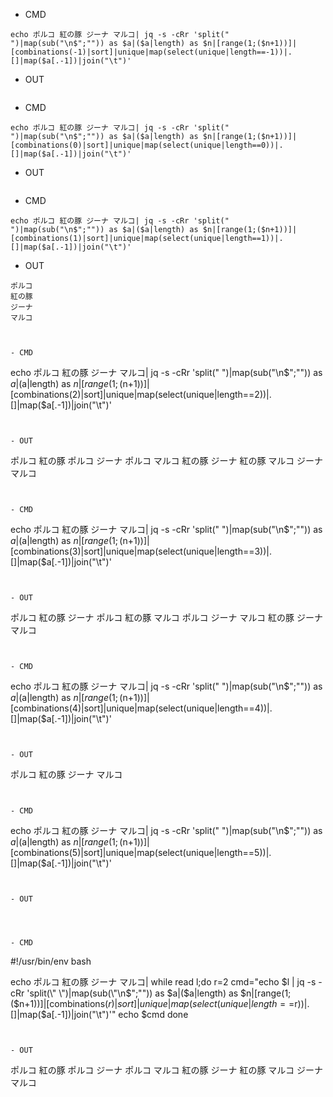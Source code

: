 - CMD


```
echo ポルコ 紅の豚 ジーナ マルコ| jq -s -cRr 'split(" ")|map(sub("\n$";"")) as $a|($a|length) as $n|[range(1;($n+1))]|[combinations(-1)|sort]|unique|map(select(unique|length==-1))|.[]|map($a[.-1])|join("\t")'
```

- OUT

```
```


- CMD


```
echo ポルコ 紅の豚 ジーナ マルコ| jq -s -cRr 'split(" ")|map(sub("\n$";"")) as $a|($a|length) as $n|[range(1;($n+1))]|[combinations(0)|sort]|unique|map(select(unique|length==0))|.[]|map($a[.-1])|join("\t")'
```

- OUT

```
```


- CMD

```
echo ポルコ 紅の豚 ジーナ マルコ| jq -s -cRr 'split(" ")|map(sub("\n$";"")) as $a|($a|length) as $n|[range(1;($n+1))]|[combinations(1)|sort]|unique|map(select(unique|length==1))|.[]|map($a[.-1])|join("\t")'
```

- OUT

```
ポルコ
紅の豚
ジーナ
マルコ



- CMD

```
echo ポルコ 紅の豚 ジーナ マルコ| jq -s -cRr 'split(" ")|map(sub("\n$";"")) as $a|($a|length) as $n|[range(1;($n+1))]|[combinations(2)|sort]|unique|map(select(unique|length==2))|.[]|map($a[.-1])|join("\t")'
```


- OUT

```
ポルコ	紅の豚
ポルコ	ジーナ
ポルコ	マルコ
紅の豚	ジーナ
紅の豚	マルコ
ジーナ	マルコ
```


- CMD

```
echo ポルコ 紅の豚 ジーナ マルコ| jq -s -cRr 'split(" ")|map(sub("\n$";"")) as $a|($a|length) as $n|[range(1;($n+1))]|[combinations(3)|sort]|unique|map(select(unique|length==3))|.[]|map($a[.-1])|join("\t")'
```


- OUT

```
ポルコ	紅の豚	ジーナ
ポルコ	紅の豚	マルコ
ポルコ	ジーナ	マルコ
紅の豚	ジーナ	マルコ
```


- CMD

```
echo ポルコ 紅の豚 ジーナ マルコ| jq -s -cRr 'split(" ")|map(sub("\n$";"")) as $a|($a|length) as $n|[range(1;($n+1))]|[combinations(4)|sort]|unique|map(select(unique|length==4))|.[]|map($a[.-1])|join("\t")'
```


- OUT

```
ポルコ	紅の豚	ジーナ	マルコ
```


- CMD

```
echo ポルコ 紅の豚 ジーナ マルコ| jq -s -cRr 'split(" ")|map(sub("\n$";"")) as $a|($a|length) as $n|[range(1;($n+1))]|[combinations(5)|sort]|unique|map(select(unique|length==5))|.[]|map($a[.-1])|join("\t")'
```


- OUT

```
```



- CMD

```
#!/usr/bin/env bash

echo ポルコ 紅の豚 ジーナ マルコ| while read l;do
  r=2
  cmd="echo $l | jq -s -cRr  'split(\" \")|map(sub(\"\n$\";\"\")) as \$a|(\$a|length) as \$n|[range(1;(\$n+1))]|[combinations($r)|sort]|unique|map(select(unique|length==$r))|.[]|map(\$a[.-1])|join(\"\t\")'"
  echo $cmd
done
```


- OUT

```
ポルコ	紅の豚
ポルコ	ジーナ
ポルコ	マルコ
紅の豚	ジーナ
紅の豚	マルコ
ジーナ	マルコ
```
